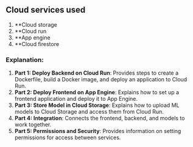 
## Cloud services used
1.  **Cloud storage
2.  **Cloud run
3.  **App engine
4.  **Cloud firestore

### Explanation:
1. **Part 1: Deploy Backend on Cloud Run**: Provides steps to create a Dockerfile, build a Docker image, and deploy an application to Cloud Run.
2. **Part 2: Deploy Frontend on App Engine**: Explains how to set up a frontend application and deploy it to App Engine.
3. **Part 3: Store Model in Cloud Storage**: Explains how to upload ML models to Cloud Storage and access them from Cloud Run.
4. **Part 4: Integration**: Connects the frontend, backend, and models to work together.
5. **Part 5: Permissions and Security**: Provides information on setting permissions for access between services.
